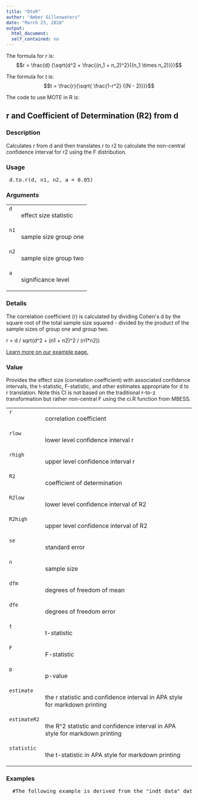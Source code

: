 ```yaml
---
title: "DtoR"
author: "Amber Gillenwaters"
date: "March 23, 2018"
output: 
  html_document:
  self_contained: no
---
```

  The formula for *r* is: $$r = \frac{d} {\sqrt{d^2 + \frac{(n_1 + n_2)^2}{(n_1 \times n_2)}}}$$
  
  The formula for *t* is: $$t = \frac{r}{\sqrt{ \frac{1-r^2} {(N - 2)}}}$$
  
  The code to use MOTE in R is: 
  
  
  
  <h2>r and Coefficient of Determination (R2) from d</h2>  <h3>Description</h3>  <p>Calculates r from d and then translates r to r2 to calculate the non-central confidence interval for r2 using the F distribution. </p>   <h3>Usage</h3>  <pre> d.to.r(d, n1, n2, a = 0.05) </pre>   <h3>Arguments</h3>  <table summary="R argblock"> <tr valign="top"><td><code>d</code></td> <td> <p>effect size statistic</p> </td></tr> <tr valign="top"><td><code>n1</code></td> <td> <p>sample size group one</p> </td></tr> <tr valign="top"><td><code>n2</code></td> <td> <p>sample size group two</p> </td></tr> <tr valign="top"><td><code>a</code></td> <td> <p>significance level</p> </td></tr> </table>   <h3>Details</h3>  <p>The correlation coefficient (r) is calculated by dividing Cohen's d by the square root of the total sample size squared - divided by the product of the sample sizes of group one and group two. </p> <p>r = d / sqrt(d^2 + (n1 + n2)^2 / (n1*n2)) </p> <p><a href="https://www.aggieerin.com/shiny-server/tests/dtor.html">Learn more on our example page.</a> </p>   <h3>Value</h3>  <p>Provides the effect size (correlation coefficient) with associated confidence intervals, the t-statistic, F-statistic, and other estimates appropriate for d to r translation. Note this CI is not based on the traditional r-to-z transformation but rather non-central F using the ci.R function from MBESS. </p> <table summary="R valueblock"> <tr valign="top"><td><code>r</code></td> <td> <p>correlation coefficient</p> </td></tr> <tr valign="top"><td><code>rlow</code></td> <td> <p>lower level confidence interval r</p> </td></tr> <tr valign="top"><td><code>rhigh</code></td> <td> <p>upper level confidence interval r</p> </td></tr> <tr valign="top"><td><code>R2</code></td> <td> <p>coefficient of determination</p> </td></tr> <tr valign="top"><td><code>R2low</code></td> <td> <p>lower level confidence interval of R2</p> </td></tr> <tr valign="top"><td><code>R2high</code></td> <td> <p>upper level confidence interval of R2</p> </td></tr> <tr valign="top"><td><code>se</code></td> <td> <p>standard error</p> </td></tr> <tr valign="top"><td><code>n</code></td> <td> <p>sample size</p> </td></tr> <tr valign="top"><td><code>dfm</code></td> <td> <p>degrees of freedom of mean</p> </td></tr> <tr valign="top"><td><code>dfe</code></td> <td> <p>degrees of freedom error</p> </td></tr> <tr valign="top"><td><code>t</code></td> <td> <p>t-statistic</p> </td></tr> <tr valign="top"><td><code>F</code></td> <td> <p>F-statistic</p> </td></tr> <tr valign="top"><td><code>p</code></td> <td> <p>p-value</p> </td></tr> <tr valign="top"><td><code>estimate</code></td> <td> <p>the r statistic and confidence interval in APA style for markdown printing</p> </td></tr> <tr valign="top"><td><code>estimateR2</code></td> <td> <p>the R^2 statistic and confidence interval in APA style for markdown printing</p> </td></tr> <tr valign="top"><td><code>statistic</code></td> <td> <p>the t-statistic in APA style for markdown printing</p> </td></tr> </table>   <h3>Examples</h3>  <pre>  #The following example is derived from the "indt_data" dataset, included #in the MOTE library.  #A forensic psychologist conducted a study to examine whether #being hypnotized during recall affects how well a witness #can remember facts about an event. Eight participants #watched a short film of a mock robbery, after which #each participant was questioned about what he or she had #seen. The four participants in the experimental group #were questioned while they were hypnotized. The four #participants in the control group recieved the same #questioning without hypnosis.      t.test(correctq ~ group, data = indt_data)  #You can type in the numbers directly, or refer to the dataset, #as shown below.      d.ind.t(m1 = 17.75, m2 = 23, sd1 = 3.30,            sd2 = 2.16, n1 = 4, n2 = 4, a = .05)      d.ind.t(17.75, 23, 3.30, 2.16, 4, 4, .05)      d.ind.t(mean(indt_data$correctq[indt_data$group == 1]),             mean(indt_data$correctq[indt_data$group == 2]),             sd(indt_data$correctq[indt_data$group == 1]),             sd(indt_data$correctq[indt_data$group == 2]),             length(indt_data$correctq[indt_data$group == 1]),             length(indt_data$correctq[indt_data$group == 2]),             .05)  #Contrary to the hypothesized result, the group that underwent #hypnosis were significantly less accurate while reporting #facts than the control group with a large effect size, t(6) = -2.66, #p = .038, d_s = 1.88.       d.to.r(d = -1.88, n1 = 4, n2 = 4, a = .05) </pre>   </body></html> 